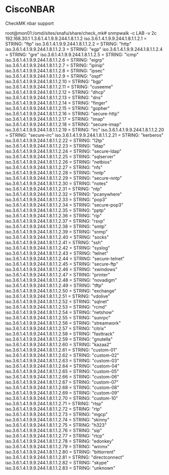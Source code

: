 # CiscoNBAR
CheckMK nbar support

root@mon01:/omd/sites/snafu/share/check_mk# snmpwalk -c LAB -v 2c 192.168.30.1 1.3.6.1.4.1.9.9.244.1.8.1.1.2
iso.3.6.1.4.1.9.9.244.1.8.1.1.2.1 = STRING: "ftp"
iso.3.6.1.4.1.9.9.244.1.8.1.1.2.2 = STRING: "http"
iso.3.6.1.4.1.9.9.244.1.8.1.1.2.3 = STRING: "egp"
iso.3.6.1.4.1.9.9.244.1.8.1.1.2.4 = STRING: "gre"
iso.3.6.1.4.1.9.9.244.1.8.1.1.2.5 = STRING: "icmp"
iso.3.6.1.4.1.9.9.244.1.8.1.1.2.6 = STRING: "eigrp"
iso.3.6.1.4.1.9.9.244.1.8.1.1.2.7 = STRING: "ipinip"
iso.3.6.1.4.1.9.9.244.1.8.1.1.2.8 = STRING: "ipsec"
iso.3.6.1.4.1.9.9.244.1.8.1.1.2.9 = STRING: "ospf"
iso.3.6.1.4.1.9.9.244.1.8.1.1.2.10 = STRING: "bgp"
iso.3.6.1.4.1.9.9.244.1.8.1.1.2.11 = STRING: "cuseeme"
iso.3.6.1.4.1.9.9.244.1.8.1.1.2.12 = STRING: "dhcp"
iso.3.6.1.4.1.9.9.244.1.8.1.1.2.13 = STRING: "dns"
iso.3.6.1.4.1.9.9.244.1.8.1.1.2.14 = STRING: "finger"
iso.3.6.1.4.1.9.9.244.1.8.1.1.2.15 = STRING: "gopher"
iso.3.6.1.4.1.9.9.244.1.8.1.1.2.16 = STRING: "secure-http"
iso.3.6.1.4.1.9.9.244.1.8.1.1.2.17 = STRING: "imap"
iso.3.6.1.4.1.9.9.244.1.8.1.1.2.18 = STRING: "secure-imap"
iso.3.6.1.4.1.9.9.244.1.8.1.1.2.19 = STRING: "irc"
iso.3.6.1.4.1.9.9.244.1.8.1.1.2.20 = STRING: "secure-irc"
iso.3.6.1.4.1.9.9.244.1.8.1.1.2.21 = STRING: "kerberos"
iso.3.6.1.4.1.9.9.244.1.8.1.1.2.22 = STRING: "l2tp"
iso.3.6.1.4.1.9.9.244.1.8.1.1.2.23 = STRING: "ldap"
iso.3.6.1.4.1.9.9.244.1.8.1.1.2.24 = STRING: "secure-ldap"
iso.3.6.1.4.1.9.9.244.1.8.1.1.2.25 = STRING: "sqlserver"
iso.3.6.1.4.1.9.9.244.1.8.1.1.2.26 = STRING: "netbios"
iso.3.6.1.4.1.9.9.244.1.8.1.1.2.27 = STRING: "nfs"
iso.3.6.1.4.1.9.9.244.1.8.1.1.2.28 = STRING: "nntp"
iso.3.6.1.4.1.9.9.244.1.8.1.1.2.29 = STRING: "secure-nntp"
iso.3.6.1.4.1.9.9.244.1.8.1.1.2.30 = STRING: "notes"
iso.3.6.1.4.1.9.9.244.1.8.1.1.2.31 = STRING: "ntp"
iso.3.6.1.4.1.9.9.244.1.8.1.1.2.32 = STRING: "pcanywhere"
iso.3.6.1.4.1.9.9.244.1.8.1.1.2.33 = STRING: "pop3"
iso.3.6.1.4.1.9.9.244.1.8.1.1.2.34 = STRING: "secure-pop3"
iso.3.6.1.4.1.9.9.244.1.8.1.1.2.35 = STRING: "pptp"
iso.3.6.1.4.1.9.9.244.1.8.1.1.2.36 = STRING: "rip"
iso.3.6.1.4.1.9.9.244.1.8.1.1.2.37 = STRING: "rsvp"
iso.3.6.1.4.1.9.9.244.1.8.1.1.2.38 = STRING: "smtp"
iso.3.6.1.4.1.9.9.244.1.8.1.1.2.39 = STRING: "snmp"
iso.3.6.1.4.1.9.9.244.1.8.1.1.2.40 = STRING: "socks"
iso.3.6.1.4.1.9.9.244.1.8.1.1.2.41 = STRING: "ssh"
iso.3.6.1.4.1.9.9.244.1.8.1.1.2.42 = STRING: "syslog"
iso.3.6.1.4.1.9.9.244.1.8.1.1.2.43 = STRING: "telnet"
iso.3.6.1.4.1.9.9.244.1.8.1.1.2.44 = STRING: "secure-telnet"
iso.3.6.1.4.1.9.9.244.1.8.1.1.2.45 = STRING: "secure-ftp"
iso.3.6.1.4.1.9.9.244.1.8.1.1.2.46 = STRING: "xwindows"
iso.3.6.1.4.1.9.9.244.1.8.1.1.2.47 = STRING: "printer"
iso.3.6.1.4.1.9.9.244.1.8.1.1.2.48 = STRING: "novadigm"
iso.3.6.1.4.1.9.9.244.1.8.1.1.2.49 = STRING: "tftp"
iso.3.6.1.4.1.9.9.244.1.8.1.1.2.50 = STRING: "exchange"
iso.3.6.1.4.1.9.9.244.1.8.1.1.2.51 = STRING: "vdolive"
iso.3.6.1.4.1.9.9.244.1.8.1.1.2.52 = STRING: "sqlnet"
iso.3.6.1.4.1.9.9.244.1.8.1.1.2.53 = STRING: "rcmd"
iso.3.6.1.4.1.9.9.244.1.8.1.1.2.54 = STRING: "netshow"
iso.3.6.1.4.1.9.9.244.1.8.1.1.2.55 = STRING: "sunrpc"
iso.3.6.1.4.1.9.9.244.1.8.1.1.2.56 = STRING: "streamwork"
iso.3.6.1.4.1.9.9.244.1.8.1.1.2.57 = STRING: "citrix"
iso.3.6.1.4.1.9.9.244.1.8.1.1.2.58 = STRING: "fasttrack"
iso.3.6.1.4.1.9.9.244.1.8.1.1.2.59 = STRING: "gnutella"
iso.3.6.1.4.1.9.9.244.1.8.1.1.2.60 = STRING: "kazaa2"
iso.3.6.1.4.1.9.9.244.1.8.1.1.2.61 = STRING: "custom-01"
iso.3.6.1.4.1.9.9.244.1.8.1.1.2.62 = STRING: "custom-02"
iso.3.6.1.4.1.9.9.244.1.8.1.1.2.63 = STRING: "custom-03"
iso.3.6.1.4.1.9.9.244.1.8.1.1.2.64 = STRING: "custom-04"
iso.3.6.1.4.1.9.9.244.1.8.1.1.2.65 = STRING: "custom-05"
iso.3.6.1.4.1.9.9.244.1.8.1.1.2.66 = STRING: "custom-06"
iso.3.6.1.4.1.9.9.244.1.8.1.1.2.67 = STRING: "custom-07"
iso.3.6.1.4.1.9.9.244.1.8.1.1.2.68 = STRING: "custom-08"
iso.3.6.1.4.1.9.9.244.1.8.1.1.2.69 = STRING: "custom-09"
iso.3.6.1.4.1.9.9.244.1.8.1.1.2.70 = STRING: "custom-10"
iso.3.6.1.4.1.9.9.244.1.8.1.1.2.71 = STRING: "rtsp"
iso.3.6.1.4.1.9.9.244.1.8.1.1.2.72 = STRING: "rtp"
iso.3.6.1.4.1.9.9.244.1.8.1.1.2.73 = STRING: "mgcp"
iso.3.6.1.4.1.9.9.244.1.8.1.1.2.74 = STRING: "skinny"
iso.3.6.1.4.1.9.9.244.1.8.1.1.2.75 = STRING: "h323"
iso.3.6.1.4.1.9.9.244.1.8.1.1.2.76 = STRING: "sip"
iso.3.6.1.4.1.9.9.244.1.8.1.1.2.77 = STRING: "rtcp"
iso.3.6.1.4.1.9.9.244.1.8.1.1.2.78 = STRING: "edonkey"
iso.3.6.1.4.1.9.9.244.1.8.1.1.2.79 = STRING: "winmx"
iso.3.6.1.4.1.9.9.244.1.8.1.1.2.80 = STRING: "bittorrent"
iso.3.6.1.4.1.9.9.244.1.8.1.1.2.81 = STRING: "directconnect"
iso.3.6.1.4.1.9.9.244.1.8.1.1.2.82 = STRING: "skype"
iso.3.6.1.4.1.9.9.244.1.8.1.1.2.83 = STRING: "unknown"
